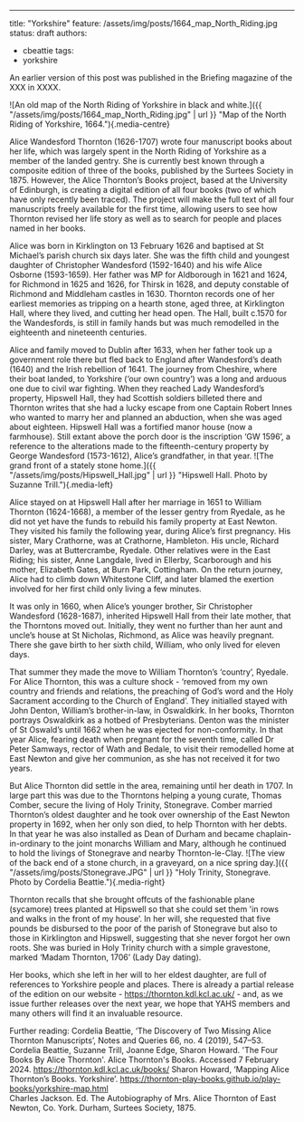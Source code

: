 ---
title: "Yorkshire"
feature: /assets/img/posts/1664_map_North_Riding.jpg 
status: draft 
authors:
- cbeattie
tags: 
- yorkshire

An earlier version of this post was published in the Briefing magazine of the XXX in XXXX.

![An old map of the North Riding of Yorkshire in black and white.]({{ "/assets/img/posts/1664_map_North_Riding.jpg" | url }} "Map of the North Riding of Yorkshire, 1664."){.media-centre}

Alice Wandesford Thornton (1626-1707) wrote four manuscript books about her life, which was largely spent in the North Riding of Yorkshire as a member of the landed gentry. She is currently best known through a composite edition of three of the books, published by the Surtees Society in 1875. However, the Alice Thornton’s Books project, based at the University of Edinburgh, is creating a digital edition of all four books (two of which have only recently been traced). The project will make the full text of all four manuscripts freely available for the first time, allowing users to see how Thornton revised her life story as well as to search for people and places named in her books. 

Alice was born in Kirklington on 13 February 1626 and baptised at St Michael’s parish church six days later. She was the fifth child and youngest daughter of Christopher Wandesford (1592-1640) and his wife Alice Osborne (1593-1659). Her father was MP for Aldborough in 1621 and 1624, for Richmond in 1625 and 1626, for Thirsk in 1628, and deputy constable of Richmond and Middleham castles in 1630. Thornton records one of her earliest memories as tripping on a hearth stone, aged three, at Kirklington Hall, where they lived, and cutting her head open. The Hall, built c.1570 for the Wandesfords, is still in family hands but was much remodelled in the eighteenth and nineteenth centuries.

Alice and family moved to Dublin after 1633, when her father took up a government role there but fled back to England after Wandesford’s death (1640) and the Irish rebellion of 1641. The journey from Cheshire, where their boat landed, to Yorkshire (‘our own country’) was a long and arduous one due to civil war fighting. When they reached Lady Wandesford’s property, Hipswell Hall, they had Scottish soldiers billeted there and Thornton writes that she had a lucky escape from one Captain Robert Innes who wanted to marry her and planned an abduction, when she was aged about eighteen. Hipswell Hall was a fortified manor house (now a farmhouse). Still extant above the porch door is the inscription ‘GW 1596’, a reference to the alterations made to the fifteenth-century property by George Wandesford (1573-1612), Alice’s grandfather, in that year. 
![The grand front of a stately stone home.]({{ "/assets/img/posts/Hipswell_Hall.jpg" | url }} "Hipswell Hall. Photo by Suzanne Trill."){.media-left}

Alice stayed on at Hipswell Hall after her marriage in 1651 to William Thornton (1624-1668), a member of the lesser gentry from Ryedale, as he did not yet have the funds to rebuild his family property at East Newton. They visited his family the following year, during Alice’s first pregnancy. His sister, Mary Crathorne, was at Crathorne, Hambleton. His uncle, Richard Darley, was at Buttercrambe, Ryedale. Other relatives were in the East Riding; his sister, Anne Langdale, lived in Ellerby, Scarborough and his mother, Elizabeth Gates, at Burn Park, Cottingham. On the return journey, Alice had to climb down Whitestone Cliff, and later blamed the exertion involved for her first child only living a few minutes.

It was only in 1660, when Alice’s younger brother, Sir Christopher Wandesford (1628-1687), inherited Hipswell Hall from their late mother, that the Thorntons moved out. Initially, they went no further than her aunt and uncle’s house at St Nicholas, Richmond, as Alice was heavily pregnant. There she gave birth to her sixth child, William, who only lived for eleven days. 

That summer they made the move to William Thornton’s ‘country’, Ryedale. For Alice Thornton, this was a culture shock - ‘removed from my own country and friends and relations, the preaching of God’s word and the Holy Sacrament according to the Church of England’. They initialled stayed with John Denton, William’s brother-in-law, in Oswaldkirk. In her books, Thornton portrays Oswaldkirk as a hotbed of Presbyterians. Denton was the minister of St Oswald’s until 1662 when he was ejected for non-conformity. In that year Alice, fearing death when pregnant for the seventh time, called Dr Peter Samways, rector of Wath and Bedale, to visit their remodelled home at East Newton and give her communion, as she has not received it for two years. 

But Alice Thornton did settle in the area, remaining until her death in 1707. In large part this was due to the Thorntons helping a young curate, Thomas Comber, secure the living of Holy Trinity, Stonegrave. Comber married Thornton’s oldest daughter and he took over ownership of the East Newton property in 1692, when her only son died, to help Thornton with her debts. In that year he was also installed as Dean of Durham and became chaplain-in-ordinary to the joint monarchs William and Mary, although he continued to hold the livings of Stonegrave and nearby Thornton-le-Clay. 
![The view of the back end of a stone church, in a graveyard, on a nice spring day.]({{ "/assets/img/posts/Stonegrave.JPG" | url }} "Holy Trinity, Stonegrave. Photo by Cordelia Beattie."){.media-right}

Thornton recalls that she brought offcuts of the fashionable plane (sycamore) trees planted at Hipswell so that she could set them 'in rows and walks in the front of my house’. In her will, she requested that five pounds be disbursed to the poor of the parish of Stonegrave but also to those in Kirklington and Hipswell, suggesting that she never forgot her own roots. She was buried in Holy Trinity church with a simple gravestone, marked ‘Madam Thornton, 1706’ (Lady Day dating).

Her books, which she left in her will to her eldest daughter, are full of references to Yorkshire people and places. There is already a partial release of the edition on our website - https://thornton.kdl.kcl.ac.uk/ - and, as we issue further releases over the next year, we hope that YAHS members and many others will find it an invaluable resource.
 
Further reading:
Cordelia Beattie, ‘The Discovery of Two Missing Alice Thornton Manuscripts’, Notes and Queries 66, no. 4 (2019), 547–53.
Cordelia Beattie, Suzanne Trill, Joanne Edge, Sharon Howard. 'The Four Books By Alice Thornton'. Alice Thornton's Books. Accessed 7 February 2024.
https://thornton.kdl.kcl.ac.uk/books/
Sharon Howard, ‘Mapping Alice Thornton’s Books. Yorkshire’. https://thornton-play-books.github.io/play-books/yorkshire-map.html  
Charles Jackson. Ed. The Autobiography of Mrs. Alice Thornton of East Newton, Co. York. Durham, Surtees Society, 1875.
